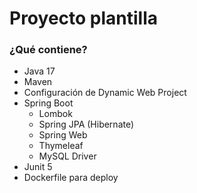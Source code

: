 # Proyecto plantilla
### ¿Qué contiene?

- Java 17
- Maven 
- Configuración de Dynamic Web Project
- Spring Boot
  - Lombok
  - Spring JPA (Hibernate)
  - Spring Web
  - Thymeleaf
  - MySQL Driver
- Junit 5
- Dockerfile para deploy


